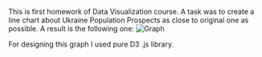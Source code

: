This is first homework of Data Visualization course. A task was to
create a line chart about Ukraine Population Prospects as close to
original one as possible. A result is the following one:
![Graph](/images/Graph.png)

For designing this graph I used pure D3 .js library. 